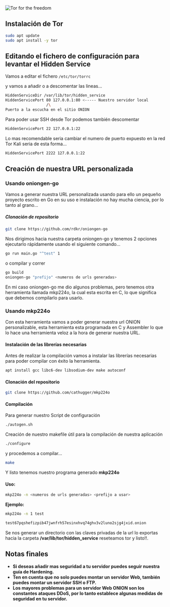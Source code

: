 <img title="Tor for the freedom" src="https://i.ibb.co/CWwN8m1/tor-browser.jpg">

## Instalación de Tor 

```bash
sudo apt update 
sudo apt install -y tor
```

## Editando el fichero de configuración para levantar el Hidden Service

Vamos a editar el fichero ```/etc/tor/torrc``` 

y vamos a añadir o a descomentar las lineas...


```bash
HiddenServiceDir /var/lib/tor/hidden_service
HiddenServicePort 80 127.0.0.1:80 <----- Nuestro servidor local
				  /\
Puerto a la escucha en el sitio ONION 	
```

Para poder usar SSH desde Tor podemos también descomentar

```bash
HiddenServicePort 22 127.0.0.1:22
```

Lo mas recomendable seria cambiar el numero de puerto expuesto en la red Tor 
Kali seria de esta forma...

```bash
HiddenServicePort 2222 127.0.0.1:22
```

## Creación de nuestra URL personalizada

### Usando oniongen-go

Vamos a generar nuestra URL personalizada usando para ello un pequeño proyecto escrito en Go 
en su uso e instalación no hay mucha ciencia, por lo tanto al grano...

##### Clonación de repositorio

```bash 
git clone https://github.com/rdkr/oniongen-go
``` 

Nos dirigimos hacia nuestra carpeta oniongen-go y tenemos 2 opciones ejecutarlo rápidamente usando el siguiente comando...

```bash
go run main.go "^test" 1
```

o compilar y correr

```bash
go build
oniongen-go "prefijo" <numeros de urls generadas>
```

En mi caso oniongen-go me dio algunos problemas, pero tenemos otra herramienta llamada mkp224o, la cual esta escrita en C, lo que significa que debemos compilarlo para usarlo.

### Usando mkp224o

Con esta herramienta vamos a poder generar nuestra url ONION personalizable, esta herramienta esta programada en C y Assembler lo que lo hace una herramienta veloz a la hora de generar nuestra URL.

#### Instalación de las librerías necesarias

Antes de realizar la compilación vamos a instalar las librerías necesarias para poder compilar con éxito la herramienta.

```bash
apt install gcc libc6-dev libsodium-dev make autoconf
```

#### Clonación del repositorio 

```bash
git clone https://github.com/cathugger/mkp224o
```

#### Compilación

Para generar nuestro Script de configuración

```bash
./autogen.sh
```

Creación de nuestro makefile útil para la compilación de nuestra aplicación 

```bash
./configure
```

y procedemos a compilar...

```bash
make
```


Y listo tenemos nuestro programa generado **mkp224o** 

#### Uso: 

```bash
mkp224o -n <numeros de urls generadas> <prefijo a usar>
```

**Ejemplo:**

```bash
mkp224o -n 1 test 

test67pqshefizpib47jwnfrh57esinxhvq74ghv3v2luno2sjg4jxid.onion
```

Se nos generar un directorio con las claves privadas de la url lo exportas hacia la carpeta
 **/var/lib/tor/hidden_service** reseteamos tor y listo!!.

## Notas finales

 - **Si deseas añadir mas seguridad a tu servidor puedes seguir nuestra guía de Hardening.**
 - **Ten en cuenta que no solo puedes montar un servidor Web, también puedes montar un servidor SSH o FTP.**
 - **Los mayores problemas para un servidor Web ONION son los constantes ataques DDoS, por lo tanto establece algunas medidas de seguridad en tu servidor.**
